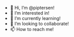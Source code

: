 - 👋 Hi, I’m @piptersen!
- 👀 I’m interested in!
- 🌱 I’m currently learning!
- 💞️ I’m looking to collaborate!
- 📫 How to reach me!

<!---
piptersen/piptersen is a ✨ special ✨ repository because its `README.md` (this file) appears on your GitHub profile.
You can click the Preview link to take a look at your changes.
--->
